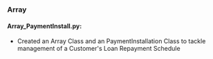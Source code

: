 ### Array
#### Array_PaymentInstall.py: 
- Created an Array Class and an PaymentInstallation Class to tackle management of a Customer's Loan Repayment Schedule
